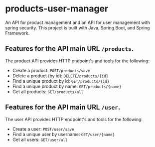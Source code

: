 # products-user-manager
An API for product management and an API for user management with spring security.
This project is built with Java, Spring Boot, and Spring Framework.

## Features for the API main URL `/products`.

The product API provides HTTP endpoint's and tools for the following:

* Create a product: `POST/products/save`
* Delete a product (by id): `DELETE/products/{id}`
* Find a unique product by id: `GET/products/{id}`
* Find a unique product by name: `GET/products/{name}`
* Get all products: `GET/products/all`


## Features for the API main URL `/user`.

The user API provides HTTP endpoint's and tools for the following:

* Create a user: `POST/user/save`
* Find a unique user by username: `GET/user/{name}`
* Get all users: `GET/user/all`
